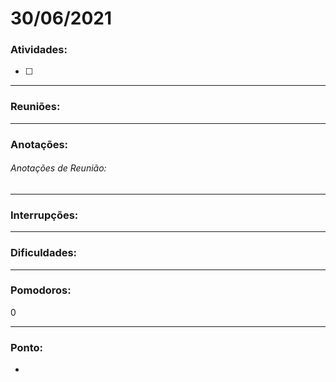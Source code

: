 # 30/06/2021 

### Atividades:

- [ ]

---

### Reuniões:

---

### Anotações:

###### Anotações de Reunião:

---

### Interrupções:

---

### Dificuldades:

---

### Pomodoros:

0

---

### Ponto:

- 

